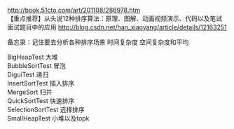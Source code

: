 http://book.51cto.com/art/201108/286978.htm  
【重点推荐】从头说12种排序算法：原理、图解、动画视频演示、代码以及笔试面试题目中的应用 http://blog.csdn.net/han_xiaoyang/article/details/12163251  


备忘录：记住要去分析各种排序场景 时间复杂度 空间复杂度和平均  


BigHeapTest 大堆   
BubbleSortTest 冒泡   
DiguiTest 递归   
InsertSortTest   插入排序   
MergeSort   归并   
QuickSortTest   快速排序  
SelectionSortTest 选择排序   
SmallHeapTest 小堆以及topk

